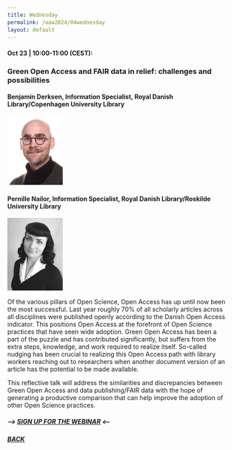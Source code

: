 ```yaml
---
title: Wednesday
permalink: /oaw2024/04wednesday
layout: default
---
```


#### Oct 23 | 10:00-11:00 (CEST):

### Green Open Access and FAIR data in relief: challenges and possibilities

#### Benjamin Derksen, Information Specialist, Royal Danish Library/Copenhagen University Library

<img src="/images/bder kopier.jpg" alt="Benjamin Derksen" style="height: 25%; width:25%;"/>

#### Pernille Nailor, Information Specialist, Royal Danish Library/Roskilde University Library

<img src="/oaw2024/images/PN billede.jpeg" alt="Pernille Nailor" style="height: 25%; width:25%;"/>

<p>Of the various pillars of Open Science, Open Access has up until now been the most successful. Last year roughly 70% of all scholarly articles across all disciplines were published openly according to the Danish Open Access indicator. This positions Open Access at the forefront of Open Science practices that have seen wide adoption. Green Open Access has been a part of the puzzle and has contributed significantly, but suffers from the extra steps, knowledge, and work required to realize itself. So-called nudging has been crucial to realizing this Open Access path with library workers reaching out to researchers when another document version of an article has the potential to be made available.</p> 
<p>This reflective talk will address the similarities and discrepancies between Green Open Access and data publishing/FAIR data with the hope of generating a productive comparison that can help improve the adoption of other Open Science practices.</p>

##### --> [SIGN UP FOR THE WEBINAR](https://docs.google.com/forms/d/e/1FAIpQLSeLX7QIskELvMy3OjUAWdoT7xPlResZIcC8451irwChS4hKUg/viewform?usp=sf_link) <--

##### [BACK](https://openaccess.dk/oaw2024#programme-of-the-danish-open-access-week-2024)



